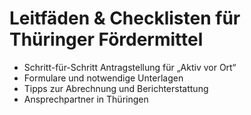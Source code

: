 # Leitfäden & Checklisten für Thüringer Fördermittel

- Schritt-für-Schritt Antragstellung für „Aktiv vor Ort“  
- Formulare und notwendige Unterlagen  
- Tipps zur Abrechnung und Berichterstattung  
- Ansprechpartner in Thüringen

